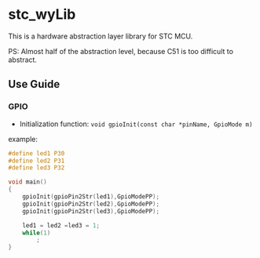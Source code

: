 # stc_wyLib

This is a hardware abstraction layer library for STC MCU.

PS: Almost half of the abstraction level, because C51 is too difficult to abstract.

## Use Guide

### GPIO

+ Initialization function: `void gpioInit(const char *pinName, GpioMode m)`

example:

```C
#define led1 P30
#define led2 P31
#define led3 P32

void main()
{
    gpioInit(gpioPin2Str(led1),GpioModePP);
    gpioInit(gpioPin2Str(led2),GpioModePP);
    gpioInit(gpioPin2Str(led3),GpioModePP);

    led1 = led2 =led3 = 1;
    while(1)
        ;
}
```
